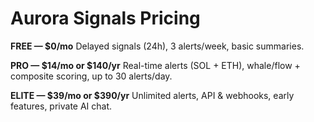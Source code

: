 # Aurora Signals Pricing

**FREE — $0/mo**
Delayed signals (24h), 3 alerts/week, basic summaries.

**PRO — $14/mo or $140/yr**
Real-time alerts (SOL + ETH), whale/flow + composite scoring, up to 30 alerts/day.

**ELITE — $39/mo or $390/yr**
Unlimited alerts, API & webhooks, early features, private AI chat.
